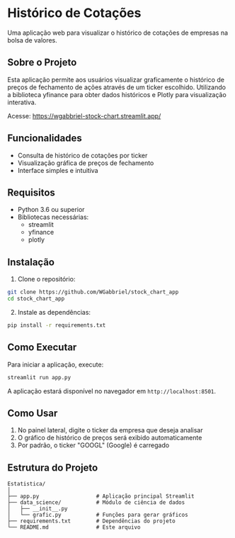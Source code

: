 # Histórico de Cotações

Uma aplicação web para visualizar o histórico de cotações de empresas na bolsa de valores.

## Sobre o Projeto

Esta aplicação permite aos usuários visualizar graficamente o histórico de preços de fechamento de ações através de um ticker escolhido. Utilizando a biblioteca yfinance para obter dados históricos e Plotly para visualização interativa.

Acesse: https://wgabbriel-stock-chart.streamlit.app/

## Funcionalidades

- Consulta de histórico de cotações por ticker
- Visualização gráfica de preços de fechamento
- Interface simples e intuitiva

## Requisitos

- Python 3.6 ou superior
- Bibliotecas necessárias:
  - streamlit
  - yfinance
  - plotly

## Instalação

1. Clone o repositório:
```bash
git clone https://github.com/WGabbriel/stock_chart_app
cd stock_chart_app
```

2. Instale as dependências:
```bash
pip install -r requirements.txt
```

## Como Executar

Para iniciar a aplicação, execute:
```bash
streamlit run app.py
```

A aplicação estará disponível no navegador em `http://localhost:8501`.

## Como Usar

1. No painel lateral, digite o ticker da empresa que deseja analisar
2. O gráfico de histórico de preços será exibido automaticamente
3. Por padrão, o ticker "GOOGL" (Google) é carregado

## Estrutura do Projeto

```
Estatistica/
│
├── app.py                  # Aplicação principal Streamlit
├── data_science/           # Módulo de ciência de dados
│   ├── __init__.py
│   └── grafic.py           # Funções para gerar gráficos
├── requirements.txt        # Dependências do projeto
└── README.md               # Este arquivo
```
